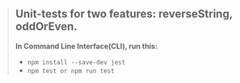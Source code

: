 > ## Unit-tests for two features: reverseString, oddOrEven.
> **In Command Line Interface(CLI), run this:**
> - `npm install --save-dev jest`
> - `npm test or npm run test`
